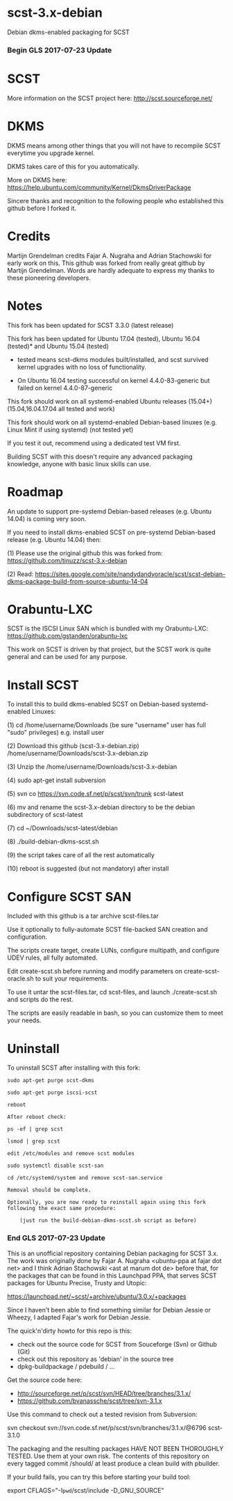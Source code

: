 # scst-3.x-debian

Debian dkms-enabled packaging for SCST

### Begin GLS 2017-07-23 Update ###

# SCST

More information on the SCST project here:  http://scst.sourceforge.net/

# DKMS

DKMS means among other things that you will not have to recompile SCST everytime you upgrade kernel.

DKMS takes care of this for you automatically.

More on DKMS here:  https://help.ubuntu.com/community/Kernel/DkmsDriverPackage

Sincere thanks and recognition to the following people who established this github before I forked it.

# Credits

Martijn Grendelman credits Fajar A. Nugraha and Adrian Stachowski for early work on this.
This github was forked from really great github by Martijn Grendelman.
Words are hardly adequate to express my thanks to these pioneering developers.

# Notes

This fork has been updated for SCST 3.3.0 (latest release)

This fork has been updated for Ubuntu 17.04 (tested), Ubuntu 16.04 (tested)* and Ubuntu 15.04 (tested)

* tested means scst-dkms modules built/installed, and scst survived kernel upgrades with no loss of functionality.

* On Ubuntu 16.04 testing successful on kernel 4.4.0-83-generic but failed on kernel 4.4.0-87-generic

This fork should work on all systemd-enabled Ubuntu releases (15.04+) (15.04,16.04.17.04 all tested and work)

This fork should work on all systemd-enabled Debian-based linuxes (e.g. Linux Mint if using systemd) (not tested yet)

If you test it out, recommend using a dedicated test VM first.

Building SCST with this doesn't require any advanced packaging knowledge, anyone with basic linux skills can use.

# Roadmap

An update to support pre-systemd Debian-based releases (e.g. Ubuntu 14.04) is coming very soon.

If you need to install dkms-enabled SCST on pre-systemd Debian-based release (e.g. Ubuntu 14.04) then:

(1)  Please use the original github this was forked from:  https://github.com/tinuzz/scst-3.x-debian

(2)  Read: https://sites.google.com/site/nandydandyoracle/scst/scst-debian-dkms-package-build-from-source-ubuntu-14-04

# Orabuntu-LXC

SCST is the ISCSI Linux SAN which is bundled with my Orabuntu-LXC:  https://github.com/gstanden/orabuntu-lxc

This work on SCST is driven by that project, but the SCST work is quite general and can be used for any purpose.

# Install SCST

To install this to build dkms-enabled SCST on Debian-based systemd-enabled Linuxes:

(1)   cd /home/username/Downloads (be sure "username" user has full "sudo" privileges) e.g. install user 

(2)   Download this github (scst-3.x-debian.zip) /home/username/Downloads/scst-3.x-debian.zip

(3)   Unzip the /home/username/Downloads/scst-3.x-debian

(4)   sudo apt-get install subversion

(5)   svn co https://svn.code.sf.net/p/scst/svn/trunk scst-latest

(6)   mv and rename the scst-3.x-debian directory to be the debian subdirectory of scst-latest 

(7)   cd ~/Downloads/scst-latest/debian

(8)   ./build-debian-dkms-scst.sh

(9)   the script takes care of all the rest automatically

(10)  reboot is suggested (but not mandatory) after install

# Configure SCST SAN

Included with this github is a tar archive scst-files.tar

Use it optionally to fully-automate SCST file-backed SAN creation and configuration.

The scripts create target, create LUNs, configure multipath, and configure UDEV rules, all fully automated.

Edit create-scst.sh before running and modify parameters on create-scst-oracle.sh to suit your requirements.

To use it untar the scst-files.tar, cd scst-files, and launch ./create-scst.sh and scripts do the rest.

The scripts are easily readable in bash, so you can customize them to meet your needs.

# Uninstall

To uninstall SCST after installing with this fork:

	sudo apt-get purge scst-dkms
	
	sudo apt-get purge iscsi-scst
	
	reboot

	After reboot check:

	ps -ef | grep scst

	lsmod | grep scst

	edit /etc/modules and remove scst modules

	sudo systemctl disable scst-san

	cd /etc/systemd/system and remove scst-san.service

	Removal should be complete.

	Optionally, you are now ready to reinstall again using this fork following the exact same procedure:

		(just run the build-debian-dkms-scst.sh script as before)

### End GLS 2017-07-23 Update ###

This is an unofficial repository containing Debian packaging for SCST 3.x.
The work was originally done by Fajar A. Nugraha &lt;ubuntu-ppa at fajar dot
net&gt; and I think Adrian Stachowski &lt;ast at marum dot de&gt; before that,
for the packages that can be found in this Launchpad PPA, that serves SCST
packages for Ubuntu Precise, Trusty and Utopic:

https://launchpad.net/~scst/+archive/ubuntu/3.0.x/+packages

Since I haven't been able to find something similar for Debian Jessie or
Wheezy, I adapted Fajar's work for Debian Jessie.

The quick'n'dirty howto for this repo is this:

* check out the source code for SCST from Souceforge (Svn) or Github (Git)
* check out this repository as 'debian' in the source tree
* dpkg-buildpackage / pdebuild / ...

Get the source code here:

* http://sourceforge.net/p/scst/svn/HEAD/tree/branches/3.1.x/
* https://github.com/bvanassche/scst/tree/svn-3.1.x

Use this command to check out a tested revision from Subversion:

  svn checkout svn://svn.code.sf.net/p/scst/svn/branches/3.1.x/@6796 scst-3.1.0

The packaging and the resulting packages HAVE NOT BEEN THOROUGHLY TESTED.
Use them at your own risk. The contents of this repository on every
tagged commit /should/ at least produce a clean build with pbuilder.

If your build fails, you can try this before starting your build tool:

  export CFLAGS="-I`pwd`/scst/include -D_GNU_SOURCE"
